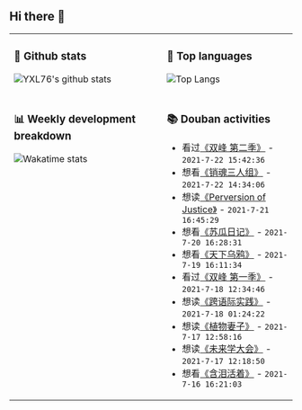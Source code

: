 ## Hi there 👋

<table>
<tr>
<td valign="top" width="54%">

### 🔭 Github stats

![YXL76's github stats](https://github-readme-stats.yxl76.vercel.app/api?username=YXL76&count_private=true&show_icons=true&include_all_commits=true&theme=prussian&line_height=28&disable_animations=true)

</td>

<td valign="top" width="46%">

### 🌱 Top languages

![Top Langs](https://github-readme-stats.yxl76.vercel.app/api/top-langs/?username=YXL76&layout=compact&theme=prussian&langs_count=8&hide=HTML,CSS,SCSS)

</td>
</tr>
<tr>
<td valign="top" width="54%">

### 📊 Weekly development breakdown

![Wakatime stats](https://github-readme-stats.yxl76.vercel.app/api/wakatime?username=YXL76&layout=compact&theme=prussian)


</td>
<td valign="top" width="46%">

### 📚 Douban activities

- 看过[《双峰  第二季》](http://movie.douban.com/subject/3022764/) - `2021-7-22 15:42:36`
- 想看[《销魂三人组》](http://movie.douban.com/subject/1468034/) - `2021-7-22 14:34:06`
- 想读[《Perversion of Justice》](https://book.douban.com/subject/35508025/) - `2021-7-21 16:45:29`
- 想看[《苏瓜日记》](http://movie.douban.com/subject/35382942/) - `2021-7-20 16:28:31`
- 想看[《天下乌鸦》](http://movie.douban.com/subject/35490651/) - `2021-7-19 16:11:34`
- 看过[《双峰 第一季》](http://movie.douban.com/subject/1295526/) - `2021-7-18 12:34:46`
- 想读[《跨语际实践》](https://book.douban.com/subject/3062072/) - `2021-7-18 01:24:22`
- 想读[《植物妻子》](https://book.douban.com/subject/25816288/) - `2021-7-17 12:58:16`
- 想读[《未来学大会》](https://book.douban.com/subject/35330057/) - `2021-7-17 12:18:50`
- 想看[《含泪活着》](http://movie.douban.com/subject/2342568/) - `2021-7-16 16:21:03`

</td>
</tr>
</table>

<!--
**YXL76/YXL76** is a ✨ _special_ ✨ repository because its `README.md` (this file) appears on your GitHub profile.

Here are some ideas to get you started:

- 🔭 I’m currently working on ...
- 🌱 I’m currently learning ...
- 👯 I’m looking to collaborate on ...
- 🤔 I’m looking for help with ...
- 💬 Ask me about ...
- 📫 How to reach me: ...
- 😄 Pronouns: ...
- ⚡ Fun fact: ...
-->
